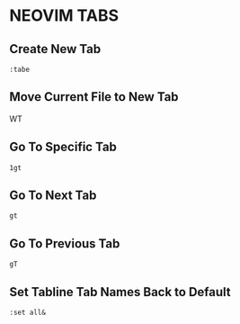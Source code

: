 # NEOVIM TABS

## Create New Tab

`:tabe`

## Move Current File to New Tab

<ctrl>WT

## Go To Specific Tab

`1gt`

## Go To Next Tab

`gt`

## Go To Previous Tab

`gT`

## Set Tabline Tab Names Back to Default

`:set all&`
